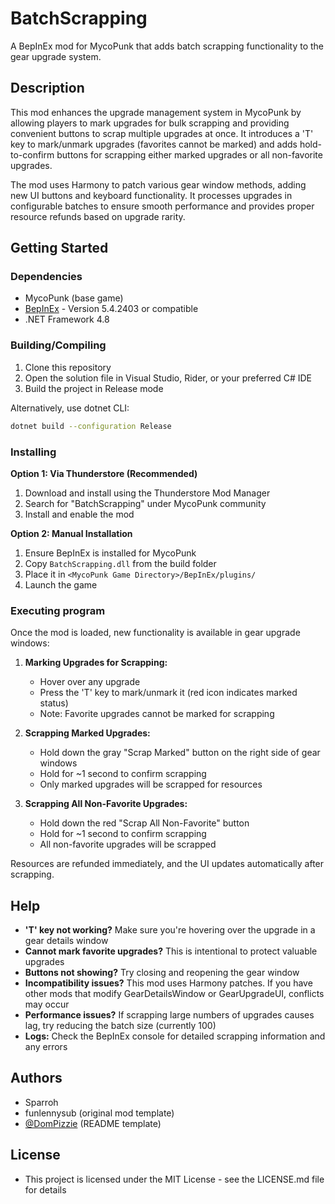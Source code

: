 # BatchScrapping

A BepInEx mod for MycoPunk that adds batch scrapping functionality to the gear upgrade system.

## Description

This mod enhances the upgrade management system in MycoPunk by allowing players to mark upgrades for bulk scrapping and providing convenient buttons to scrap multiple upgrades at once. It introduces a 'T' key to mark/unmark upgrades (favorites cannot be marked) and adds hold-to-confirm buttons for scrapping either marked upgrades or all non-favorite upgrades.

The mod uses Harmony to patch various gear window methods, adding new UI buttons and keyboard functionality. It processes upgrades in configurable batches to ensure smooth performance and provides proper resource refunds based on upgrade rarity.

## Getting Started

### Dependencies

* MycoPunk (base game)
* [BepInEx](https://github.com/BepInEx/BepInEx) - Version 5.4.2403 or compatible
* .NET Framework 4.8

### Building/Compiling

1. Clone this repository
2. Open the solution file in Visual Studio, Rider, or your preferred C# IDE
3. Build the project in Release mode

Alternatively, use dotnet CLI:
```bash
dotnet build --configuration Release
```

### Installing

**Option 1: Via Thunderstore (Recommended)**
1. Download and install using the Thunderstore Mod Manager
2. Search for "BatchScrapping" under MycoPunk community
3. Install and enable the mod

**Option 2: Manual Installation**
1. Ensure BepInEx is installed for MycoPunk
2. Copy `BatchScrapping.dll` from the build folder
3. Place it in `<MycoPunk Game Directory>/BepInEx/plugins/`
4. Launch the game

### Executing program

Once the mod is loaded, new functionality is available in gear upgrade windows:

1. **Marking Upgrades for Scrapping:**
   - Hover over any upgrade
   - Press the 'T' key to mark/unmark it (red icon indicates marked status)
   - Note: Favorite upgrades cannot be marked for scrapping

2. **Scrapping Marked Upgrades:**
   - Hold down the gray "Scrap Marked" button on the right side of gear windows
   - Hold for ~1 second to confirm scrapping
   - Only marked upgrades will be scrapped for resources

3. **Scrapping All Non-Favorite Upgrades:**
   - Hold down the red "Scrap All Non-Favorite" button
   - Hold for ~1 second to confirm scrapping
   - All non-favorite upgrades will be scrapped

Resources are refunded immediately, and the UI updates automatically after scrapping.

## Help

* **'T' key not working?** Make sure you're hovering over the upgrade in a gear details window
* **Cannot mark favorite upgrades?** This is intentional to protect valuable upgrades
* **Buttons not showing?** Try closing and reopening the gear window
* **Incompatibility issues?** This mod uses Harmony patches. If you have other mods that modify GearDetailsWindow or GearUpgradeUI, conflicts may occur
* **Performance issues?** If scrapping large numbers of upgrades causes lag, try reducing the batch size (currently 100)
* **Logs:** Check the BepInEx console for detailed scrapping information and any errors

## Authors

* Sparroh
* funlennysub (original mod template)
* [@DomPizzie](https://twitter.com/dompizzie) (README template)

## License

* This project is licensed under the MIT License - see the LICENSE.md file for details
